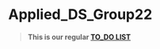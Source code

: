 # Applied_DS_Group22
> #### This is our regular [TO_DO LIST](https://github.com/fegb-dataset22/dataset22/projects/1)
